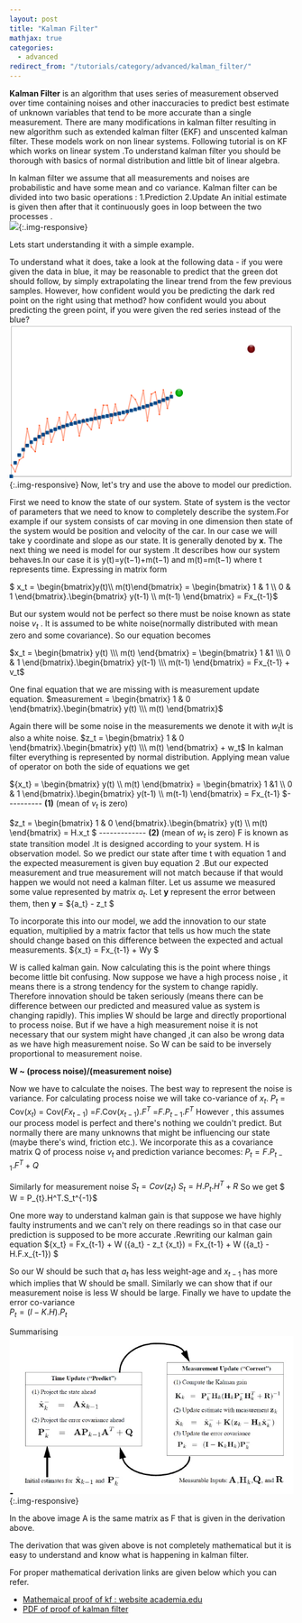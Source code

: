 ```yaml
---
layout: post
title: "Kalman Filter"
mathjax: true
categories:
  - advanced
redirect_from: "/tutorials/category/advanced/kalman_filter/"
---
```

**Kalman Filter** is an algorithm that uses series of measurement observed over time containing noises and other inaccuracies to predict best estimate of unknown variables that tend to be more accurate than a single measurement.
There are many modifications in kalman filter resulting in new algorithm such as extended kalman filter (EKF) and unscented kalman filter. These models work on non linear systems. Following tutorial is on KF which works on linear system .To understand kalman filter you should be thorough with basics of normal distribution and little bit of linear algebra.  

In kalman filter we assume that all measurements and noises are probabilistic and have some mean and co variance.
Kalman filter can be divided into two basic operations :
1.Prediction
2.Update
An initial estimate is given then after that it continuously goes in loop between the two processes .  
![][1]{:.img-responsive}

Lets start understanding it with a simple example.

To understand what it does, take a look at the following data - if you were given the data in blue, it may be reasonable to predict that the green dot should follow, by simply extrapolating the linear trend from the few previous samples. However, how confident would you be predicting the dark red point on the right using that method? how confident would you about predicting the green point, if you were given the red series instead of the blue?
![enter image description here][2]{:.img-responsive}
Now, let's try and use the above to model our prediction.

First we need to know the state of our system. State of system is the vector of parameters that we need to know to completely describe the system.For example if our system consists of car moving in one dimension then state of the system would be position and velocity of the car. In our case we will take y coordinate and slope as our state.
It is generally denoted by **x**.
The next thing we need is model for our system .It describes how our system behaves.In our case it is
y(t)=y(t−1)+m(t−1)
 and 
m(t)=m(t−1)
where t represents time.
Expressing in matrix form

$ x_t = \begin{bmatrix}y(t)\\\ m(t)\end{bmatrix} = \begin{bmatrix} 1 & 1 \\\ 0 & 1 \end{bmatrix}.\begin{bmatrix} y(t-1) \\\ m(t-1) \end{bmatrix}  = Fx_{t-1}$

But our system would not be perfect so there must be noise known as state noise $v_t$ . It is assumed to be white noise(normally distributed with mean zero and some covariance). So our equation becomes 

$x_t = \begin{bmatrix} y(t) \\\ m(t) \end{bmatrix} = \begin{bmatrix} 1 &1 \\\ 0 & 1 \end{bmatrix}.\begin{bmatrix} y(t-1) \\\ m(t-1) \end{bmatrix}  = Fx_{t-1} + v_t$

One final equation that we are missing with is measurement update equation.
$measurement =  \begin{bmatrix} 1  & 0 \end{bmatrix}.\begin{bmatrix} y(t) \\\ m(t) \end{bmatrix}$

Again there will be some noise in the measurements we denote it with $w_t$It is also a white noise.
$z_t =  \begin{bmatrix} 1 & 0 \end{bmatrix}.\begin{bmatrix} y(t) \\\ m(t) \end{bmatrix} + w_t$
In kalman filter everything is represented by normal distribution. Applying mean value of operator on both the side of equations we get

${x_t} = \begin{bmatrix} y(t) \\\ m(t) \end{bmatrix} = \begin{bmatrix} 1 &1 \\\ 0 & 1 \end{bmatrix}.\begin{bmatrix} y(t-1) \\\ m(t-1) \end{bmatrix}  = Fx_{t-1} $---------- **(1)**
(mean of $v_t$ is zero)

$z_t =  \begin{bmatrix} 1  & 0 \end{bmatrix}.\begin{bmatrix} y(t) \\\ m(t) \end{bmatrix} = H.x_t $ ------------- **(2)**
(mean of $w_t$ is zero)
F is known as state transition model .It is designed according to your system. H is observation model.
So we predict our state after time t with equation 1 and the expected measurement is given buy equation 2 .But our expected measurement and true measurement will not match because if that would happen we would not need a kalman filter. Let us assume we measured some value represented by matrix ${a_t}$. Let **y** represent the error between them, then 
**y** = ${a_t} - z_t $

To incorporate this into our model, we add the innovation to our state equation, multiplied by a matrix factor that tells us how much the state should change based on this difference between the expected and actual measurements.
${x_t} = Fx_{t-1} + Wy $
 
 W is called kalman gain. Now calculating this is the point where things become little bit confusing.
Now suppose we have a high process noise , it means there is a strong tendency for the system to change rapidly. Therefore innovation should be taken seriously (means there can be difference between our predicted and measured value as system is changing rapidly). This implies W should be large and directly proportional to process noise.
But if we have a high measurement noise it is not necessary that our system might have changed ,it can also be wrong data as we have high measurement noise. So W can be said to be inversely proportional to measurement noise.

**W ~ (process noise)/(measurement noise)**

Now we have to calculate the noises. The best way to represent the noise is variance. For calculating process noise we will take co-variance of $x_t$. 
 $P_t$ = Cov($x_t$)
  = Cov($Fx_{t-1}$)
  =$F$.Cov($x_{t-1}$).$F^T$
  =$F.P_{t-1}.F^T$
However , this assumes our process model is perfect and there's nothing we couldn't predict. But normally there are many unknowns that might be influencing our state (maybe there's wind, friction etc.). We incorporate this as a covariance matrix Q of process noise $v_t$ and prediction variance becomes:
$P_t = F.P_{t-1}.F^T + Q$

Similarly for measurement noise $S_t = Cov(z_{t})$
$S_t = H.P_t.H^T + R$
 So we get $ W = P_{t}.H^T.S_t^{-1}$
 
 One more way to understand kalman gain is that suppose we have highly faulty instruments and we can't rely on there readings so in that case our prediction is supposed to be more accurate .Rewriting our kalman gain equation 
${x_t} = Fx_{t-1} + W ({a_t} - z_t {x_t}) = Fx_{t-1} + W ({a_t} - H.F.x_{t-1}) $

So our W should be such that $a_t$ has less weight-age and $x_{t-1}$ has more which implies that W should be small. Similarly we can show that if our measurement noise is less W should be large.
Finally we have to update the error co-variance  
$P_t = (I - K.H).P_t$

Summarising 
![enter image description here][3]{:.img-responsive}   
  
In the above image A is the same matrix as F that is given in the derivation above.

The derivation that was given above is not completely mathematical but it is easy to understand and know what is happening in kalman filter.

For proper mathematical derivation links are given below which you can refer.

 - [Mathemaical proof of kf : website academia.edu](https://www.academia.edu/1512888/Introduction_to_the_Kalman_Filter_and_its_Derivation)
 - [PDF of proof of kalman filter](http://users.isr.ist.utl.pt/~mir/pub/kalman.pdf)

[1]: /img/tutorial/advanced/pic1.jpg
[2]: /img/tutorial/advanced/pic2.png
[3]: /img/tutorial/advanced/pic3.jpg
